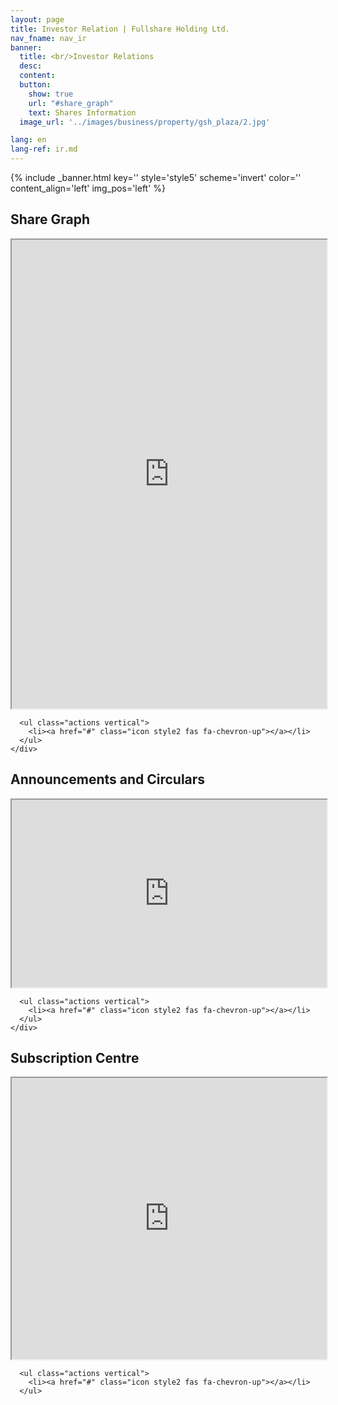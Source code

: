 ```yaml
---
layout: page
title: Investor Relation | Fullshare Holding Ltd.
nav_fname: nav_ir
banner:
  title: <br/>Investor Relations
  desc:
  content:
  button:
    show: true
    url: "#share_graph"
    text: Shares Information
  image_url: '../images/business/property/gsh_plaza/2.jpg'

lang: en
lang-ref: ir.md
---
```

<!-- Welcome Banner -->
{% include _banner.html key='' style='style5' scheme='invert' color='' content_align='left' img_pos='left' %}

<!-- Share Graph -->
<section class="wrapper style2 align-center" id = "share_graph">
    <div class="inner fullscreen">
      <h2>Share Graph</h2>
      <iframe style="" src="http://asia.tools.euroland.com/tools/sharegraph/?s=1362&companycode=hk-607&lang=en-gb" width = "100%" height ="750"></iframe>

      <ul class="actions vertical">
        <li><a href="#" class="icon style2 fas fa-chevron-up"></a></li>
      </ul>
    </div>
</section>

<!-- Announcements -->
<section class="wrapper style1 align-center" id = "announcements">
    <div class="inner fullscreen">
      <h2>Announcements and Circulars</h2>
      <iframe style="" src="https://asia.tools.euroland.com/tools/pressreleases/?companycode=hk-607&v=ticker&lang=en-gb" width = "100%" height ="300"></iframe>

      <ul class="actions vertical">
        <li><a href="#" class="icon style2 fas fa-chevron-up"></a></li>
      </ul>
    </div>
</section>

<!-- Subscription Centre -->
<section class="wrapper style2 align-center" id = "Subscription">
  <div class="inner medium">
      <h2>Subscription Centre</h2>
      <iframe style="" src="http://asia.tools.euroland.com/tools/SubscriptionCentre2/?companycode=hk-607&lang=en-gb" width = "100%" height ="450"></iframe>

      <ul class="actions vertical">
        <li><a href="#" class="icon style2 fas fa-chevron-up"></a></li>
      </ul>
  </div>
</section>
